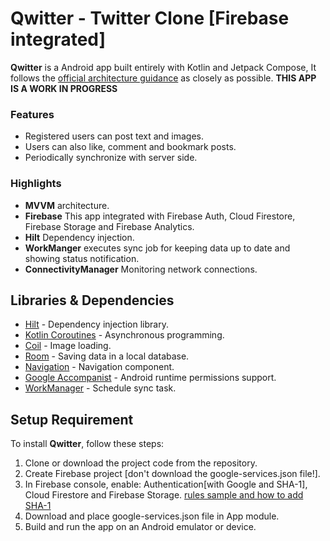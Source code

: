 # Qwitter - Twitter Clone [Firebase integrated]
**Qwitter** is a Android app built entirely with Kotlin and Jetpack Compose, It
follows the [official architecture guidance](https://developer.android.com/jetpack/guide) as closely as possible.
**THIS APP IS A WORK IN PROGRESS**

### Features
*   Registered users can post text and images.
*   Users can also like, comment and bookmark posts.
*   Periodically synchronize with server side.

### Highlights
* **MVVM** architecture.
* **Firebase** This app integrated with Firebase Auth, Cloud Firestore, Firebase Storage and Firebase Analytics.
* **Hilt** Dependency injection.
* **WorkManger** executes sync job for keeping data up to date and showing status notification.
* **ConnectivityManager** Monitoring network connections. 

  
## Libraries & Dependencies
- [Hilt](https://developer.android.com/training/dependency-injection/hilt-jetpack) - Dependency injection library.
- [Kotlin Coroutines](https://developer.android.com/kotlin/coroutines) - Asynchronous programming.
- [Coil](https://coil-kt.github.io/coil/compose/) - Image loading.
- [Room](https://developer.android.com/training/data-storage/room) - Saving data in a local database.
- [Navigation](https://developer.android.com/guide/navigation) - Navigation component.
- [Google Accompanist](https://github.com/google/accompanist) - Android runtime permissions support.
- [WorkManager](https://developer.android.com/topic/libraries/architecture/workmanager) - Schedule sync task.

## Setup Requirement
To install **Qwitter**, follow these steps:
1. Clone or download the project code from the repository.
2. Create Firebase project [don't download the google-services.json file!].
3. In Firebase console, enable: Authentication[with Google and SHA-1], Cloud Firestore and Firebase Storage.
   [rules sample and how to add SHA-1](https://github.com/DavidRevolt/Qwitter/blob/master/docs/SetupRequirementGuides.md)
5. Download and place google-services.json file in App module.
6. Build and run the app on an Android emulator or device.
